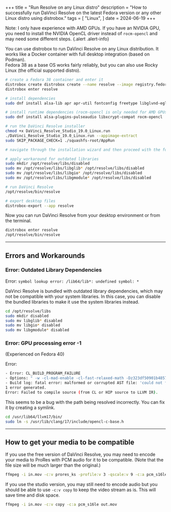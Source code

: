 +++
title = "Run Resolve on any Linux distro"
description = "How to successfully run DaVinci Resolve on the latest Fedora version or any other Linux distro using distrobox."
tags = [
  "Linux",
]
date = 2024-06-19
+++

Note: I only have experience with AMD GPUs. If you have an NVIDIA GPU, you need to install the NVIDIA OpenCL driver instead of `rocm-opencl` and may need some different steps.
{.alert .alert-info}


You can use distrobox to run DaVinci Resolve on any Linux distribution. It works like a Docker container with full desktop integration (based on Podman).  
Fedora 38 as a base OS works fairly reliably, but you can also use Rocky Linux (the official supported distro).

```sh
# create a Fedora 38 container and enter it
distrobox create distrobox create --name resolve --image registry.fedoraproject.org/fedora:38
distrobox enter resolve

# install dependencies
sudo dnf install alsa-lib apr apr-util fontconfig freetype libglvnd-egl librsvg2 libXcursor libXi libXinerama libxkbcommon-x11 libXrandr libXrender libXtst mtdev pulseaudio-libs mesa-libGLU xcb-util-image xcb-util-keysyms xcb-util-renderutil xcb-util-wm mesa-libGL

# install runtime dependencies (rocm-opencl is only needed for AMD GPUs, for NVIDIA you need the NVIDIA OpenCL driver)
sudo dnf install alsa-plugins-pulseaudio libxcrypt-compat rocm-opencl

# run the DaVinci Resolve installer
chmod +x DaVinci_Resolve_Studio_19.0_Linux.run
./DaVinci_Resolve_Studio_19.0_Linux.run --appimage-extract
sudo SKIP_PACKAGE_CHECK=1 ./squashfs-root/AppRun

# navigate through the installation wizard and then proceed with the following steps

# apply workaround for outdated libraries
sudo mkdir /opt/resolve/libs/disabled
sudo mv /opt/resolve/libs/libglib* /opt/resolve/libs/disabled
sudo mv /opt/resolve/libs/libgio* /opt/resolve/libs/disabled
sudo mv /opt/resolve/libs/libgmodule* /opt/resolve/libs/disabled

# run DaVinci Resolve
/opt/resolve/bin/resolve

# export desktop files
distrobox-export --app resolve
```

Now you can run DaVinci Resolve from your desktop environment or from the terminal.

```sh
distrobox enter resolve
/opt/resolve/bin/resolve
```

---

## Errors and Workarounds

### Error: Outdated Library Dependencies

Error: `symbol lookup error: /lib64/lib*: undefined symbol: *`

DaVinci Resolve is bundled with outdated library dependencies, which may not be compatible with your system libraries.
In this case, you can disable the bundled libraries to make it use the system libraries instead.

```sh
cd /opt/resolve/libs
sudo mkdir disabled
sudo mv libglib* disabled
sudo mv libgio* disabled
sudo mv libgmodule* disabled
```

### Error: GPU processing error -1

(Experienced on Fedora 40)

Error:  

```sh
- Error: CL_BUILD_PROGRAM_FAILURE
- Options: " -w -cl-mad-enable -cl-fast-relaxed-math -Dz323df50901b485739bf3a3b9a84c73b0 -Dz6e436e44fad709e7c0aa0046bd091019 -Dz0e5796447bfd2d547303f3e691aa58b0 -Dzc229ce7b384e9cbe83e58608fba7c36d"
- Build log: fatal error: malformed or corrupted AST file: 'could not find file '/usr/lib64/llvm17/bin/../../../lib/clang/17/include/opencl-c-base.h' referenced by AST file '/tmp/comgr-6a948c/include/opencl1.2-c.pch''
1 error generated.
Error: Failed to compile source (from CL or HIP source to LLVM IR).
```

This seems to be a bug with the path being resolved incorrectly. You can fix it by creating a symlink.

```sh
cd /usr/lib64/llvm17/bin/
sudo ln -s /usr/lib/clang/17/include/opencl-c-base.h
```

---

## How to get your media to be compatible

If you use the free version of DaVinci Resolve, you may need to encode your media to ProRes with PCM audio for it to be compatible. (Note that the file size will be much larger than the original.)  

```sh
ffmpeg -i in.mov -c:v prores_ks -profile:v 3 -qscale:v 9 -c:a pcm_s16le out.mov
```

If you use the studio version, you may still need to encode audio but you should be able to use `-c:v copy` to keep the video stream as is. This will save time and disk space.

```sh
ffmpeg -i in.mov -c:v copy -c:a pcm_s16le out.mov
```
